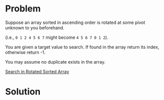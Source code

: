 
# Problem

Suppose an array sorted in ascending order is rotated at some pivot unknown to
you beforehand.

(i.e., `0 1 2 4 5 6 7` might become `4 5 6 7 0 1 2`).

You are given a target value to search. If found in the array return its
index, otherwise return -1.

You may assume no duplicate exists in the array.



[Search in Rotated Sorted Array](https://leetcode.com/problems/search-in-rotated-sorted-array)

# Solution



